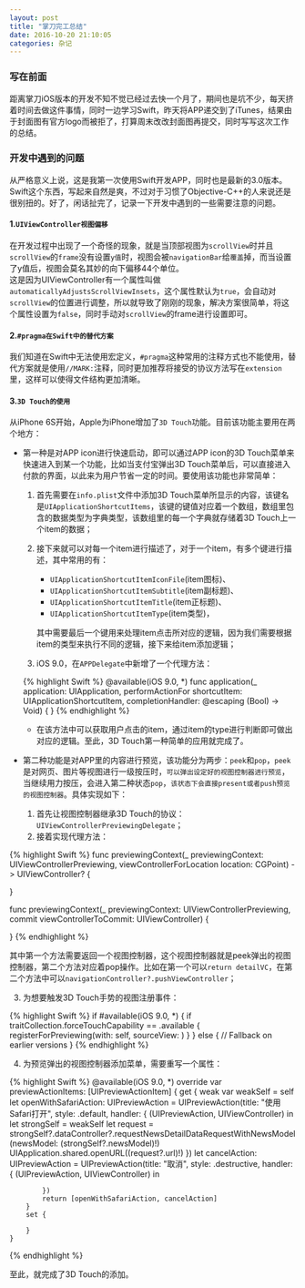 ```yaml
---
layout: post
title: "掌刀完工总结"
date: 2016-10-20 21:10:05
categories: 杂记
---
```


### 写在前面

距离掌刀iOS版本的开发不知不觉已经过去快一个月了，期间也是坑不少，每天挤着时间去做这件事情，同时一边学习Swift，昨天将APP递交到了iTunes，结果由于封面图有官方logo而被拒了，打算周末改改封面图再提交，同时写写这次工作的总结。

### 开发中遇到的问题

从严格意义上说，这是我第一次使用Swift开发APP，同时也是最新的3.0版本。Swift这个东西，写起来自然是爽，不过对于习惯了Objective-C++的人来说还是很别扭的。好了，闲话扯完了，记录一下开发中遇到的一些需要注意的问题。

#### 1.`UIViewController视图偏移`

在开发过程中出现了一个奇怪的现象，就是当顶部视图为`scrollView`时并且`scrollView`的`frame`没有设置`y值`时，视图会被`navigationBar`给`覆盖`掉，而当设置了y值后，视图会莫名其妙的向下偏移44个单位。   
这是因为UIViewController有一个属性叫做`automaticallyAdjustsScrollViewInsets`，这个属性默认为`true`，会自动对`scrollView`的位置进行调整，所以就导致了刚刚的现象，解决方案很简单，将这个属性设置为`false`，同时手动对`scrollView`的frame进行设置即可。

#### 2.`#pragma在Swift中的替代方案`

我们知道在Swift中无法使用宏定义，`#pragma`这种常用的注释方式也不能使用，替代方案就是使用`//MARK:`注释，同时更加推荐将接受的协议方法写在`extension`里，这样可以使得文件结构更加清晰。

#### 3.`3D Touch的使用`

从iPhone 6S开始，Apple为iPhone增加了`3D Touch`功能。目前该功能主要用在两个地方：   
   
- 第一种是对APP icon进行快速启动，即可以通过APP icon的3D Touch菜单来快速进入到某一个功能，比如当支付宝弹出3D Touch菜单后，可以直接进入付款的界面，以此来为用户节省一定的时间。要使用该功能也非常简单：   
  1. 首先需要在`info.plist`文件中添加3D Touch菜单所显示的内容，该键名是`UIApplicationShortcutItems`，该键的键值对应着一个数组，数组里包含的数据类型为字典类型，该数组里的每一个字典就存储着3D Touch上一个item的数据；   
  2. 接下来就可以对每一个item进行描述了，对于一个item，有多个键进行描述，其中常用的有：   
     - `UIApplicationShortcutItemIconFile`(item图标)、
     - `UIApplicationShortcutItemSubtitle`(item副标题)、
     - `UIApplicationShortcutItemTitle`(item正标题)、
     - `UIApplicationShortcutItemType`(item类型)，
     
     其中需要最后一个键用来处理item点击所对应的逻辑，因为我们需要根据item的类型来执行不同的逻辑，接下来给item添加逻辑；   
  3. iOS 9.0，在`APPDelegate`中新增了一个代理方法：   
  
  {% highlight Swift %}
@available(iOS 9.0, *)
    func application(_ application: UIApplication, performActionFor shortcutItem: UIApplicationShortcutItem, completionHandler: @escaping (Bool) -> Void) {
    }
{% endhighlight %}      

     - 在该方法中可以获取用户点击的item，通过item的type进行判断即可做出对应的逻辑。至此，3D Touch第一种简单的应用就完成了。

- 第二种功能是对APP里的内容进行预览，该功能分为两步：`peek`和`pop`，`peek`是对网页、图片等视图进行一级按压时，`可以弹出设定好的视图控制器进行预览`，当继续用力按压，会进入第二种状态`pop`，`该状态下会直接present或者push预览的视图控制器`。具体实现如下：
  1. 首先让视图控制器继承3D Touch的协议：`UIViewControllerPreviewingDelegate`；
  2. 接着实现代理方法：
  
{% highlight Swift %}
func previewingContext(_ previewingContext: UIViewControllerPreviewing, viewControllerForLocation location: CGPoint) -> UIViewController? {

}
    
func previewingContext(_ previewingContext: UIViewControllerPreviewing, commit viewControllerToCommit: UIViewController) {

}
{% endhighlight %}  

   其中第一个方法需要返回一个视图控制器，这个视图控制器就是peek弹出的视图控制器，第二个方法对应着pop操作。比如在第一个可以`return detailVC`，在第二个方法中可以`navigationController?.pushViewController`；   
  
  3. 为想要触发3D Touch手势的视图注册事件：   

{% highlight Swift %}
if #available(iOS 9.0, *) {
    if traitCollection.forceTouchCapability == .available {
        registerForPreviewing(with: self, sourceView: <someView>)
    }
} else {
    // Fallback on earlier versions
}
{% endhighlight %} 
 
  4. 为预览弹出的视图控制器添加菜单，需要重写一个属性：   

{% highlight Swift %}
    @available(iOS 9.0, *)
    override var previewActionItems: [UIPreviewActionItem] {
        get {
            weak var weakSelf = self
            let openWithSafariAction: UIPreviewAction = UIPreviewAction(title: "使用Safari打开", style: .default, handler: { (UIPreviewAction, UIViewController) in
                let strongSelf = weakSelf
                let request = strongSelf?.dataController?.requestNewsDetailDataRequestWithNewsModel(newsModel: (strongSelf?.newsModel)!)
                UIApplication.shared.openURL((request?.url)!)
            })
            let cancelAction: UIPreviewAction = UIPreviewAction(title: "取消", style: .destructive, handler: { (UIPreviewAction, UIViewController) in
                
            })
            return [openWithSafariAction, cancelAction]
        }
        set {
            
        }
    }
{% endhighlight %} 

   至此，就完成了3D Touch的添加。